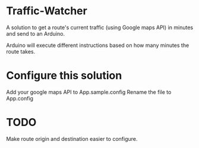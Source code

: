 # Traffic-Watcher

A solution to get a route's current traffic (using Google maps API) in minutes and send to an Arduino. 

Arduino will execute different instructions based on how many minutes the route takes.

# Configure this solution

Add your google maps API to App.sample.config 
Rename the file to App.config


# TODO

Make route origin and destination easier to configure. 
